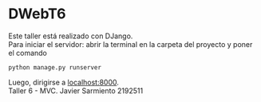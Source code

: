 # DWebT6
Este taller está realizado con DJango.  
Para iniciar el servidor: abrir la terminal en la carpeta del proyecto y poner el comando
```
python manage.py runserver
```
Luego, dirigirse a [localhost:8000](http://localhost:8000/).  
Taller 6 - MVC. Javier Sarmiento 2192511
